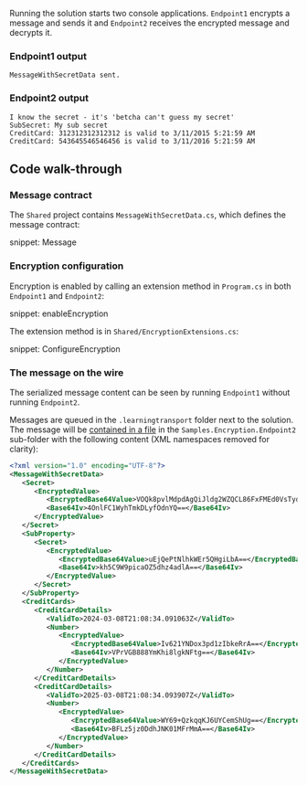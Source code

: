 Running the solution starts two console applications. `Endpoint1` encrypts a message and sends it and `Endpoint2` receives the encrypted message and decrypts it.


### Endpoint1 output

```
MessageWithSecretData sent.
```


### Endpoint2 output

```
I know the secret - it's 'betcha can't guess my secret'
SubSecret: My sub secret
CreditCard: 312312312312312 is valid to 3/11/2015 5:21:59 AM
CreditCard: 543645546546456 is valid to 3/11/2016 5:21:59 AM
```


## Code walk-through


### Message contract

The `Shared` project contains `MessageWithSecretData.cs`, which defines the message contract:

snippet: Message


### Encryption configuration

Encryption is enabled by calling an extension method in `Program.cs` in both `Endpoint1` and `Endpoint2`:

snippet: enableEncryption

The extension method is in `Shared/EncryptionExtensions.cs`:

snippet: ConfigureEncryption


### The message on the wire

The serialized message content can be seen by running `Endpoint1` without running `Endpoint2`.

Messages are queued in the `.learningtransport` folder next to the solution. The message will be [contained in a file](/transports/learning/viewing-messages.md) in the `Samples.Encryption.Endpoint2` sub-folder with the following content (XML namespaces removed for clarity):

```xml
<?xml version="1.0" encoding="UTF-8"?>
<MessageWithSecretData>
   <Secret>
      <EncryptedValue>
         <EncryptedBase64Value>VOQk8pvlMdpdAgQiJldg2WZQCL86FxFMEd0VsTydOSw=</EncryptedBase64Value>
         <Base64Iv>4OnlFC1WyhTmkDLyfOdnYQ==</Base64Iv>
      </EncryptedValue>
   </Secret>
   <SubProperty>
      <Secret>
         <EncryptedValue>
            <EncryptedBase64Value>uEjQePtNlhkWEr5QHgiLbA==</EncryptedBase64Value>
            <Base64Iv>kh5C9W9picaOZ5dhz4adlA==</Base64Iv>
         </EncryptedValue>
      </Secret>
   </SubProperty>
   <CreditCards>
      <CreditCardDetails>
         <ValidTo>2024-03-08T21:08:34.091063Z</ValidTo>
         <Number>
            <EncryptedValue>
               <EncryptedBase64Value>Iv621YNDox3pd1zIbkeRrA==</EncryptedBase64Value>
               <Base64Iv>VPrVGB888YmKhi8lgkNFtg==</Base64Iv>
            </EncryptedValue>
         </Number>
      </CreditCardDetails>
      <CreditCardDetails>
         <ValidTo>2025-03-08T21:08:34.093907Z</ValidTo>
         <Number>
            <EncryptedValue>
               <EncryptedBase64Value>WY69+QzkqqKJ6UYCemShUg==</EncryptedBase64Value>
               <Base64Iv>BFLz5jz0DdhJNK01MFrMmA==</Base64Iv>
            </EncryptedValue>
         </Number>
      </CreditCardDetails>
   </CreditCards>
</MessageWithSecretData>
```
